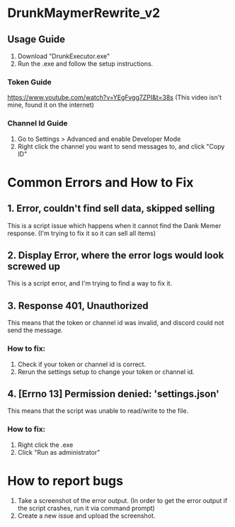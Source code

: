 # DrunkMaymerRewrite_v2
## Usage Guide
1. Download "DrunkExecutor.exe"
2. Run the .exe and follow the setup instructions.
### Token Guide
https://www.youtube.com/watch?v=YEgFvgg7ZPI&t=38s (This video isn't mine, found it on the internet)
### Channel Id Guide
1. Go to Settings > Advanced and enable Developer Mode
2. Right click the channel you want to send messages to, and click "Copy ID"

# Common Errors and How to Fix
## 1. Error, couldn't find sell data, skipped selling
This is a script issue which happens when it cannot find the Dank Memer response. (I'm trying to fix it so it can sell all items)

## 2. Display Error, where the error logs would look screwed up
This is a script error, and I'm trying to find a way to fix it.

## 3. Response 401, Unauthorized
This means that the token or channel id was invalid, and discord could not send the message.

### How to fix:
1. Check if your token or channel id is correct.
2. Rerun the settings setup to change your token or channel id.

## 4. \[Errno 13\] Permission denied: 'settings.json'
This means that the script was unable to read/write to the file.

### How to fix:
1. Right click the .exe
2. Click "Run as administrator"

# How to report bugs
1. Take a screenshot of the error output. (In order to get the error output if the script crashes, run it via command prompt)
2. Create a new issue and upload the screenshot.
